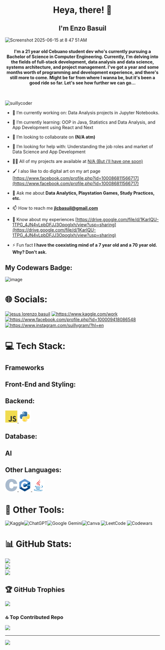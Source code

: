 <h1 align="center">Heya, there! 👋</h1>
<h2 align = "center">I'm Enzo Basuil</h2>
<img width="1038" alt="Screenshot 2025-06-15 at 8 47 51 AM" src="https://github.com/user-attachments/assets/d96f859d-de2d-44dc-948a-8a422b6410a6" />
</br>
<h4 align="center">I'm a 21 year old Cebuano student dev who's currently pursuing a Bachelor of Science in Computer Engineering. Currently, I'm delving into the fields of full-stack development, data analysis and data science, systems architecture, and project management. I've got a year and some months worth of programming and development experience, and there's still more to come. Might be far from where I wanna be, but it's been a good ride so far. Let's see how further we can go...</h4>
</br>

<p align="left"> <img src="https://komarev.com/ghpvc/?username=suillycoder&label=Profile%20views&color=0e75b6&style=flat" alt="suillycoder" /> </p>

- 🔭 I’m currently working on: Data Analysis projects in Jupyter Notebooks.

- 🌱 I’m currently learning: OOP in Java, Statistics and Data Analysis, and App Development using React and Next

- 👯 I’m looking to collaborate on **(N/A atm)**

- 🤝 I’m looking for help with: Understanding the job roles and market of Data Science and App Development

- 👨‍💻 All of my projects are available at [N/A (But i'll have one soon)](N/A (But i'll have one soon))

- 🖌 I also like to do digital art on my art page [https://www.facebook.com/profile.php?id=100086811566717](https://www.facebook.com/profile.php?id=100086811566717)

- 💬 Ask me about **Data Analytics, Playstation Games, Study Practices, etc.**

- 📫 How to reach me **jlcbasuil@gmail.com**

- 📄 Know about my experiences [https://drive.google.com/file/d/1KarIQU-1TPG_4JN4vLpbDFJJ3Opoglxh/view?usp=sharing](https://drive.google.com/file/d/1KarIQU-1TPG_4JN4vLpbDFJJ3Opoglxh/view?usp=sharing)

- ⚡ Fun fact **I have the coexisting mind of a 7 year old and a 70 year old. Why? Don't ask.**

## My Codewars Badge:

![image](https://www.codewars.com/users/SuillyCoder/badges/large)


# 🌐 Socials:
<a href="https://www.linkedin.com/in/jesus-lorenzo-basuil-b9150431b/" target="blank"><img align="center" src="https://raw.githubusercontent.com/rahuldkjain/github-profile-readme-generator/master/src/images/icons/Social/linked-in-alt.svg" alt="jesus lorenzo basuil" height="30" width="40" /></a>
<a href="https://www.kaggle.com/jesuslorenzobasuil" target="blank"><img align="center" src="https://raw.githubusercontent.com/rahuldkjain/github-profile-readme-generator/master/src/images/icons/Social/kaggle.svg" alt="https://www.kaggle.com/work" height="30" width="40" /></a>
<a href="https://www.facebook.com/profile.php?id=100009418086548" target="blank"><img align="center" src="https://raw.githubusercontent.com/rahuldkjain/github-profile-readme-generator/master/src/images/icons/Social/facebook.svg" alt="https://www.facebook.com/profile.php?id=100009418086548" height="30" width="40" /></a>
<a href="https://www.instagram.com/suillygram/?hl=en" target="blank"><img align="center" src="https://raw.githubusercontent.com/rahuldkjain/github-profile-readme-generator/master/src/images/icons/Social/instagram.svg" alt="https://www.instagram.com/suillygram/?hl=en" height="30" width="40" /></a>

# 💻 Tech Stack:

## Frameworks

## Front-End and Styling:

## Backend:
<p align="left"> <a href="https://developer.mozilla.org/en-US/docs/Web/JavaScript" target="_blank" rel="noreferrer"> <img src="https://raw.githubusercontent.com/devicons/devicon/master/icons/javascript/javascript-original.svg" alt="javascript" width="40" height="40"/> </a> <a href="https://www.python.org" target="_blank" rel="noreferrer"> <img src="https://raw.githubusercontent.com/devicons/devicon/master/icons/python/python-original.svg" alt="python" width="40" height="40"/> </a> </p>


## Database:

## AI

## Other Languages:
<p align="left"><a href="https://www.cprogramming.com/" target="_blank" rel="noreferrer"> <img src="https://raw.githubusercontent.com/devicons/devicon/master/icons/c/c-original.svg" alt="c" width="40" height="40"/> </a> <a href="https://www.w3schools.com/cpp/" target="_blank" rel="noreferrer"> <img src="https://raw.githubusercontent.com/devicons/devicon/master/icons/cplusplus/cplusplus-original.svg" alt="cplusplus" width="40" height="40"/> </a> <a href="https://www.java.com" target="_blank" rel="noreferrer"> <img src="https://raw.githubusercontent.com/devicons/devicon/master/icons/java/java-original.svg" alt="java" width="40" height="40"/> </a> </p>



# 🔧 Other Tools:
![Kaggle](https://img.shields.io/badge/Kaggle-035a7d?style=for-the-badge&logo=kaggle&logoColor=white)![ChatGPT](https://img.shields.io/badge/chatGPT-74aa9c?style=for-the-badge&logo=openai&logoColor=white)![Google Gemini](https://img.shields.io/badge/google%20gemini-8E75B2?style=for-the-badge&logo=google%20gemini&logoColor=white)![Canva](https://img.shields.io/badge/Canva-%2300C4CC.svg?style=plastic&logo=Canva&logoColor=white) ![LeetCode](https://img.shields.io/badge/LeetCode-000000?style=for-the-badge&logo=LeetCode&logoColor=#d16c06)	![Codewars](https://img.shields.io/badge/Codewars-B1361E?style=for-the-badge&logo=codewars&logoColor=grey)

# 📊 GitHub Stats:
![](https://github-readme-stats.vercel.app/api?username=SuillyCoder&theme=dark&hide_border=false&include_all_commits=false&count_private=false)<br/>
![](https://github-readme-streak-stats.herokuapp.com/?user=SuillyCoder&theme=dark&hide_border=false)<br/>
![](https://github-readme-stats.vercel.app/api/top-langs/?username=SuillyCoder&theme=dark&hide_border=false&include_all_commits=false&count_private=false&layout=compact)

## 🏆 GitHub Trophies
![](https://github-profile-trophy.vercel.app/?username=SuillyCoder&theme=radical&no-frame=false&no-bg=true&margin-w=4)

### 🔝 Top Contributed Repo
![](https://github-contributor-stats.vercel.app/api?username=SuillyCoder&limit=5&theme=dracula&combine_all_yearly_contributions=true)

---
[![](https://visitcount.itsvg.in/api?id=SuillyCoder&icon=2&color=0)](https://visitcount.itsvg.in)

<!-- Proudly created with GPRM ( https://gprm.itsvg.in ) -->
